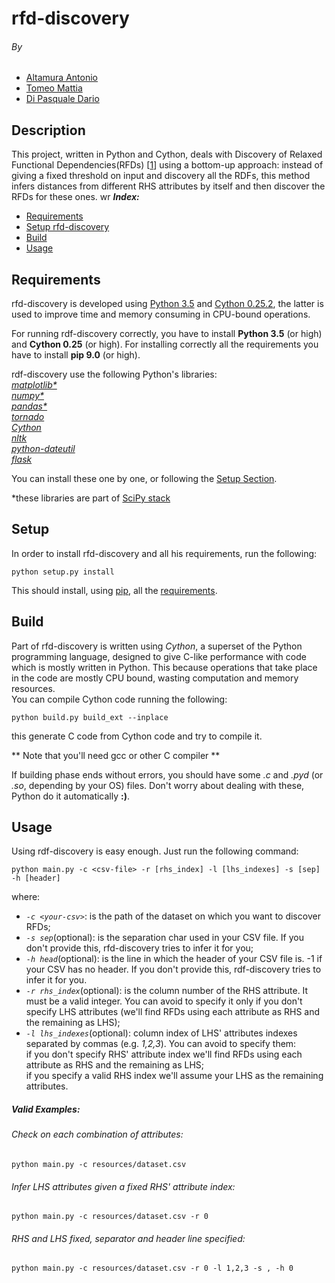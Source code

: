 # **rfd-discovery**
###### By
 - [Altamura Antonio](https://www.linkedin.com/in/antonio-altamura-26ab85136/en)
 - [Tomeo Mattia](https://www.linkedin.com/in/mattia-tomeo-b71aa6130/en)
 - [Di Pasquale Dario](https://it.linkedin.com/in/dario-di-pasquale)

## Description
This project, written in Python and Cython, deals with Discovery of Relaxed Functional Dependencies(RFDs)
[[1](http://hdl.handle.net/11386/4658456)] using a bottom-up approach:
instead of giving a fixed threshold on input and discovery all the RDFs, this method infers distances from different RHS
 attributes by itself and then discover the RFDs for these ones.
wr
***Index:***
 - [Requirements](#requirements)
 - [Setup rfd-discovery](#setup)
 - [Build](#build)
 - [Usage](#usage)
 
## Requirements
rfd-discovery is developed using [Python 3.5](http://www.python.it/) and [Cython 0.25.2](http://cython.org/),
 the latter is used to improve time and memory consuming in CPU-bound operations. 
 
 For running rdf-discovery correctly, you have to install **Python 3.5** (or high) and **Cython 0.25** (or high).
 For installing correctly all the requirements you have to install **pip 9.0** (or high).
 
 rdf-discovery use the following Python's libraries:<br>
   *[matplotlib\*](http://matplotlib.org/)*<br>
    *[numpy\*](http://www.numpy.org/)* <br>
    *[pandas\*](http://pandas.pydata.org/)* <br>
    *[tornado](http://www.tornadoweb.org/en/stable/)* <br>
    *[Cython](http://cython.org/)* <br>
    *[nltk](http://www.nltk.org/)* <br>
    *[python-dateutil](https://dateutil.readthedocs.io/en/stable/)* <br>
    *[flask](http://flask.pocoo.org/)* <br>
    
   You can install these one by one, or following the [Setup Section](#setup).

*these libraries are part of [SciPy stack](https://www.scipy.org/index.html) 
## Setup
In order to install rfd-discovery and all his requirements, run the following:

`python setup.py install`

This should install, using [pip](https://pypi.python.org/pypi/pip), all the [requirements](#requirements). 


## Build

Part of rfd-discovery is written using *Cython*, a superset of the Python programming language, designed to give C-like 
performance with code which is mostly written in Python. This because operations that take place in the code are mostly
CPU bound, wasting computation and memory resources. <br> You can compile Cython code running the following:

`python build.py build_ext --inplace`

this generate C code from Cython code and try to compile it. <br>

** Note that you'll need gcc or other C compiler  **

If building phase ends without errors, you should have some *.c* and *.pyd* (or *.so*, depending by your OS) files. Don't
 worry about dealing with these, Python do it automatically **:)**.


## Usage

Using rdf-discovery is easy enough. Just run the following command:

`python main.py -c <csv-file> -r [rhs_index] -l [lhs_indexes] -s [sep] -h [header]`

where:
 - *`-c <your-csv>`*: is the path of the dataset on which you want to discover RFDs;
 - *`-s sep`*(optional): is the separation char used in your CSV file. If you don't provide this, rfd-discovery tries to infer
 it for you;
 - *`-h head`*(optional): is the line in which the header of your CSV file is. -1 if your CSV has no header. If you don't 
 provide this, rdf-discovery tries to infer it for you.
 - *`-r rhs_index`*(optional): is the column number of the RHS attribute. It must be a valid integer. You can avoid to 
 specify it only if you don't specify LHS attributes (we'll find RFDs using each attribute as RHS and the remaining as LHS);
 - *`-l lhs_indexes`*(optional): column index of LHS' attributes indexes separated by commas (e.g. *1,2,3*). You can avoid to 
 specify them: <br> 
  if you don't specify RHS' attribute index we'll find RFDs using each attribute as RHS and the remaining as LHS; <br>
  if you specify a valid RHS index we'll assume your LHS as the remaining attributes.
 
 
 ##### Valid Examples:
 ###### Check on each combination of attributes:
  `python main.py -c resources/dataset.csv`
  ###### Infer LHS attributes given a fixed RHS' attribute index:
  `python main.py -c resources/dataset.csv -r 0`
 ###### RHS and LHS fixed, separator and header line specified: 
 `python main.py -c resources/dataset.csv -r 0 -l 1,2,3 -s , -h 0`